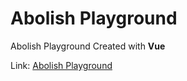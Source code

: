 # Abolish Playground


Abolish Playground Created with **Vue**

Link: [Abolish Playground](https://abolish-playground.trapcode.io/)